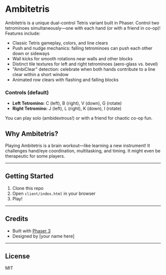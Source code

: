 # Ambitetris

Ambitetris is a unique dual-control Tetris variant built in Phaser. Control two tetrominoes simultaneously—one with each hand (or with a friend in co-op)! Features include:

- Classic Tetris gameplay, colors, and line clears
- Push and nudge mechanics: falling tetrominoes can push each other down or sideways
- Wall kicks for smooth rotations near walls and other blocks
- Distinct tile textures for left and right tetrominoes (aero-glass vs. bevel)
- "AmbiClear" detection: celebrate when both hands contribute to a line clear within a short window
- Animated row clears with flashing and falling blocks

### Controls (default)
- **Left Tetromino:** C (left), B (right), V (down), G (rotate)
- **Right Tetromino:** J (left), L (right), K (down), I (rotate)

You can play solo (ambidextrous!) or with a friend for chaotic co-op fun.

## Why Ambitetris?
Playing Ambitetris is a brain workout—like learning a new instrument! It challenges hand/eye coordination, multitasking, and timing. It might even be therapeutic for some players.

---

## Getting Started
1. Clone this repo
2. Open `client/index.html` in your browser
3. Play!

---

## Credits
- Built with [Phaser 3](https://phaser.io/)
- Designed by [your name here]

---

## License
MIT
